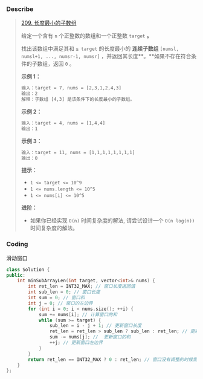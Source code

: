 ### Describe

> [209. 长度最小的子数组](https://leetcode.cn/problems/minimum-size-subarray-sum/)
>
> 给定一个含有 `n` 个正整数的数组和一个正整数 `target` **。**
>
> 找出该数组中满足其和 `≥ target` 的长度最小的 **连续子数组** `[numsl, numsl+1, ..., numsr-1, numsr]` ，并返回其长度**。**如果不存在符合条件的子数组，返回 `0` 。
>
> 
>
> **示例 1：**
>
> ```txt
> 输入：target = 7, nums = [2,3,1,2,4,3]
> 输出：2
> 解释：子数组 [4,3] 是该条件下的长度最小的子数组。
> ```
>
> **示例 2：**
>
> ```txt
> 输入：target = 4, nums = [1,4,4]
> 输出：1
> ```
>
> **示例 3：**
>
> ```txt
> 输入：target = 11, nums = [1,1,1,1,1,1,1,1]
> 输出：0
> ```
>
> 
>
> **提示：**
>
> - `1 <= target <= 10^9`
> - `1 <= nums.length <= 10^5`
> - `1 <= nums[i] <= 10^5`
>
> 
>
> **进阶：**
>
> - 如果你已经实现 `O(n)` 时间复杂度的解法, 请尝试设计一个 `O(n log(n))` 时间复杂度的解法。

### Coding

滑动窗口

```cpp
class Solution {
public:
    int minSubArrayLen(int target, vector<int>& nums) {
        int ret_len = INT32_MAX; // 窗口长度返回值
        int sub_len = 0; // 窗口长度
        int sum = 0; // 窗口和
        int j = 0; // 窗口的左边界
        for (int i = 0; i < nums.size(); ++i) {
            sum += nums[i]; // 计算窗口的和
            while (sum >= target) {
                sub_len = i - j + 1; // 更新窗口长度
                ret_len = ret_len > sub_len ? sub_len : ret_len; // 更新返回值
                sum -= nums[j]; //  更新窗口的和
                ++j; // 更新窗口左边界
            }
        }
        return ret_len == INT32_MAX ? 0 : ret_len; // 窗口没有调整的时候需要返回 0
    }
};
```


